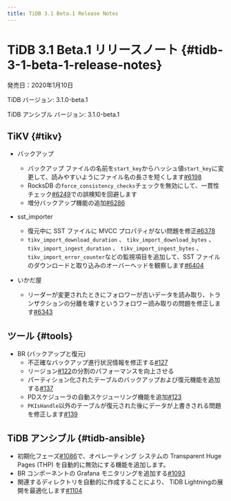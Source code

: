 ```yaml
---
title: TiDB 3.1 Beta.1 Release Notes
---
```


# TiDB 3.1 Beta.1 リリースノート {#tidb-3-1-beta-1-release-notes}

発売日：2020年1月10日

TiDB バージョン: 3.1.0-beta.1

TiDB アンシブル バージョン: 3.1.0-beta.1

## TiKV {#tikv}

-   バックアップ
    -   バックアップ ファイルの名前を`start_key`からハッシュ値`start_key`に変更して、読みやすいようにファイル名の長さを短くします[#6198](https://github.com/tikv/tikv/pull/6198)
    -   RocksDB の`force_consistency_checks`チェックを無効にして、一貫性チェック[#6249](https://github.com/tikv/tikv/pull/6249)での誤検知を回避します
    -   増分バックアップ機能の追加[#6286](https://github.com/tikv/tikv/pull/6286)

-   sst_importer
    -   復元中に SST ファイルに MVCC プロパティがない問題を修正[#6378](https://github.com/tikv/tikv/pull/6378)
    -   `tikv_import_download_duration` 、 `tikv_import_download_bytes` 、 `tikv_import_ingest_duration` 、 `tikv_import_ingest_bytes` 、 `tikv_import_error_counter`などの監視項目を追加して、SST ファイルのダウンロードと取り込みのオーバーヘッドを観察します[#6404](https://github.com/tikv/tikv/pull/6404)

-   いかだ屋
    -   リーダーが変更されたときにフォロワーが古いデータを読み取り、トランザクションの分離を壊すというフォロワー読み取りの問題を修正します[#6343](https://github.com/tikv/tikv/pull/6343)

## ツール {#tools}

-   BR (バックアップと復元)
    -   不正確なバックアップ進行状況情報を修正する[#127](https://github.com/pingcap/br/pull/127)
    -   リージョン[#122](https://github.com/pingcap/br/pull/122)の分割のパフォーマンスを向上させる
    -   パーティション化されたテーブルのバックアップおよび復元機能を追加する[#137](https://github.com/pingcap/br/pull/137)
    -   PDスケジューラの自動スケジューリング機能を追加[#123](https://github.com/pingcap/br/pull/123)
    -   `PKIsHandle`以外のテーブルが復元された後にデータが上書きされる問題を修正します[#139](https://github.com/pingcap/br/pull/139)

## TiDB アンシブル {#tidb-ansible}

-   初期化フェーズ[#1086](https://github.com/pingcap/tidb-ansible/pull/1086)で、オペレーティング システムの Transparent Huge Pages (THP) を自動的に無効にする機能を追加します。
-   BR コンポーネントの Grafana モニタリングを追加する[#1093](https://github.com/pingcap/tidb-ansible/pull/1093)
-   関連するディレクトリを自動的に作成することにより、 TiDB Lightningの展開を最適化します[#1104](https://github.com/pingcap/tidb-ansible/pull/1104)
